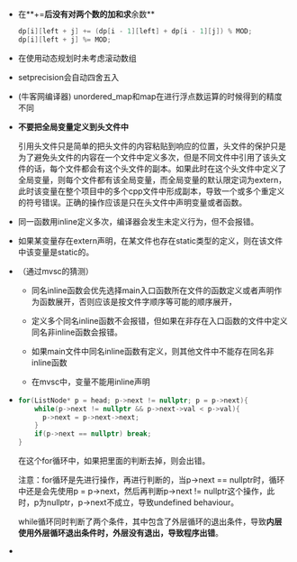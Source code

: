* 在**+=**后没有对两个数的加和求**余数**

  ~~~c++
  dp[i][left + j] += (dp[i - 1][left] + dp[i - 1][j]) % MOD;
  dp[i][left + j] %= MOD;
  ~~~

* 在使用动态规划时未考虑滚动数组

* setprecision会自动四舍五入

* (牛客网编译器) unordered_map和map在进行浮点数运算的时候得到的精度不同

* **不要把全局变量定义到头文件中**

  引用头文件只是简单的把头文件的内容粘贴到响应的位置，头文件的保护只是为了避免头文件的内容在一个文件中定义多次，但是不同文件中引用了该头文件的话，每个文件都会有这个头文件的副本。如果此时在这个头文件中定义了全局变量，则每个文件都有该全局变量，而全局变量的默认限定词为extern，此时该变量在整个项目中的多个cpp文件中形成副本，导致一个或多个重定义的符号错误。正确的操作应该是只在头文件中声明变量或者函数。

* 同一函数用inline定义多次，编译器会发生未定义行为，但不会报错。

* 如果某变量存在extern声明，在某文件也存在static类型的定义，则在该文件中该变量是static的。

* （通过mvsc的猜测）

  * 同名inline函数会优先选择main入口函数所在文件的函数定义或者声明作为函数展开，否则应该是按文件字顺序等可能的顺序展开，

  * 定义多个同名inline函数不会报错，但如果在非存在入口函数的文件中定义同名非inline函数会报错。

  * 如果main文件中同名inline函数有定义，则其他文件中不能存在同名非inline函数

  * 在mvsc中，变量不能用inline声明
  
* ~~~c++
  for(ListNode* p = head; p->next != nullptr; p = p->next){
      while(p->next != nullptr && p->next->val < p->val){
      	p->next = p->next->next;	
      }
      if(p->next == nullptr) break;
  }
  ~~~

  在这个for循环中，如果把里面的判断去掉，则会出错。

  注意：for循环是先进行操作，再进行判断的，当p->next == nullptr时，循环中还是会先使用p = p->next，然后再判断p->next != nullptr这个操作，此时，p为nullptr，p->next不成立，导致undefined behaviour。

  while循环同时判断了两个条件，其中包含了外层循环的退出条件，导致**内层使用外层循环退出条件时，外层没有退出，导致程序出错**。

* 
